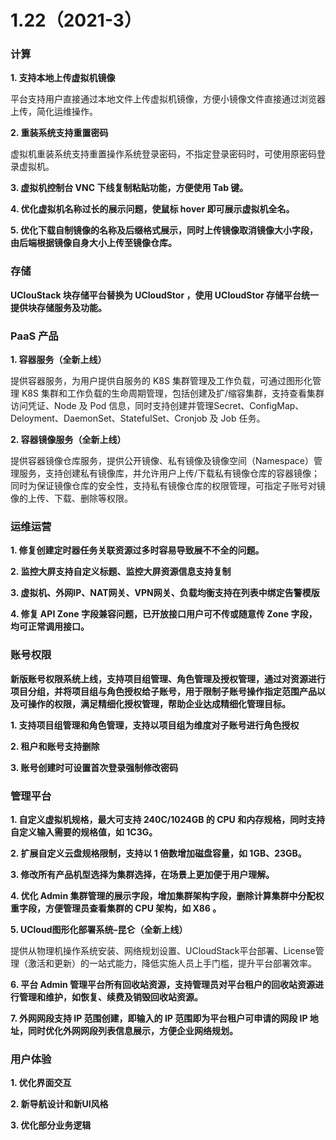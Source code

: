 # 1.22（2021-3）

### **计算**

**1. 支持本地上传虚拟机镜像**

平台支持用户直接通过本地文件上传虚拟机镜像，方便小镜像文件直接通过浏览器上传，简化运维操作。

**2. 重装系统支持重置密码**

虚拟机重装系统支持重置操作系统登录密码，不指定登录密码时，可使用原密码登录虚拟机。

**3. 虚拟机控制台 VNC 下线复制粘贴功能，方便使用 Tab 键。**

**4. 优化虚拟机名称过长的展示问题，使鼠标 hover 即可展示虚拟机全名。**

**5. 优化下载自制镜像的名称及后缀格式展示，同时上传镜像取消镜像大小字段，由后端根据镜像自身大小上传至镜像仓库。**

### **存储**

**UClouStack 块存储平台替换为 UCloudStor ，使用 UCloudStor 存储平台统一提供块存储服务及功能。**

### PaaS 产品

**1. 容器服务（全新上线）**

提供容器服务，为用户提供自服务的 K8S 集群管理及工作负载，可通过图形化管理 K8S 集群和工作负载的生命周期管理，包括创建及扩/缩容集群，支持查看集群访问凭证、Node 及 Pod 信息，同时支持创建并管理Secret、ConfigMap、 Deloyment、DaemonSet、StatefulSet、Cronjob 及 Job 任务。

**2. 容器镜像服务（全新上线）**

提供容器镜像仓库服务，提供公开镜像、私有镜像及镜像空间（Namespace）管理服务，支持创建私有镜像库，并允许用户上传/下载私有镜像仓库的容器镜像；同时为保证镜像仓库的安全性，支持私有镜像仓库的权限管理，可指定子账号对镜像的上传、下载、删除等权限。

### **运维运营**

**1. 修复创建定时器任务关联资源过多时容易导致展不不全的问题。**

**2. 监控大屏支持自定义标题、监控大屏资源信息支持复制**

**3. 虚拟机、外网IP、NAT网关、VPN网关、负载均衡支持在列表中绑定告警模版**

**4. 修复 API Zone 字段兼容问题，已开放接口用户可不传或随意传 Zone 字段，均可正常调用接口。** 

### **账号权限**

**新版账号权限系统上线，支持项目组管理、角色管理及授权管理，通过对资源进行项目分组，并将项目组与角色授权给子账号，用于限制子账号操作指定范围产品以及可操作的权限，满足精细化授权管理，帮助企业达成精细化管理目标。**

**1. 支持项目组管理和角色管理，支持以项目组为维度对子账号进行角色授权**

**2. 租户和账号支持删除**

**3. 账号创建时可设置首次登录强制修改密码**

### **管理平台**

**1. 自定义虚拟机规格，最大可支持 240C/1024GB 的 CPU 和内存规格，同时支持自定义输入需要的规格值，如 1C3G。**

**2. 扩展自定义云盘规格限制，支持以 1 倍数增加磁盘容量，如 1GB、23GB。**

**3. 修改所有产品机型选择为集群选择，在场景上更加便于用户理解。**

**4. 优化 Admin 集群管理的展示字段，增加集群架构字段，删除计算集群中分配权重字段，方便管理员查看集群的 CPU 架构，如 X86 。**

**5. UCloud图形化部署系统–昆仑（全新上线）**

提供从物理机操作系统安装、网络规划设置、UCloudStack平台部署、License管理（激活和更新）的一站式能力，降低实施人员上手门槛，提升平台部署效率。

**6. 平台 Admin 管理平台所有回收站资源，支持管理员对平台租户的回收站资源进行管理和维护，如恢复、续费及销毁回收站资源。**

**7. 外网网段支持 IP 范围创建，即输入的 IP 范围即为平台租户可申请的网段 IP 地址，同时优化外网网段列表信息展示，方便企业网络规划。**

### **用户体验**

**1. 优化界面交互**

**2. 新导航设计和新UI风格**

**3. 优化部分业务逻辑**

